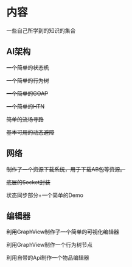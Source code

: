 # 内容
一些自己所学到的知识的集合
## AI架构
~~一个简单的状态机~~

~~一个简单的行为树~~

~~一个简单的GOAP~~

~~一个简单的HTN~~

~~简单的流场寻路~~

~~基本可用的动态避障~~

## 网络
~~制作了一个资源下载系统，用于下载AB包等资源。~~

~~底层的Socket封装~~

状态同步部分+一个简单的Demo

## 编辑器
~~利用GraphView制作了一个简单的可视化编辑器~~

利用GraphView制作一个行为树节点

利用自带的Api制作一个物品编辑器

